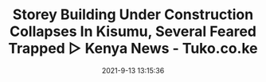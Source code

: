 ---
"title": "Storey Building Under Construction Collapses In Kisumu, Several Feared Trapped ▷ Kenya News - Tuko.co.ke"
"date": "2021-9-13 13:15:36"
"feed_name": "GOOGLENEWSCONSTRUCTION"
"feed_website": "https://news.google.com/search?q=construction%2Bincident&hl=en-US&gl=US&ceid=US:en"
"feed_rss": "https://news.google.com/rss/search?q=construction%2Bincident&hl=en-US&gl=US&ceid=US:en"
"link": "https://www.tuko.co.ke/425944-storey-building-under-construction-collapses-in-kisumu-several-feared-trapped.html"
"file": "_posts/2021-1-1-5bd3b3d8ee425170a79b397337af313e201f126e.md"
"accident": "1"
"drilling": "0"
---